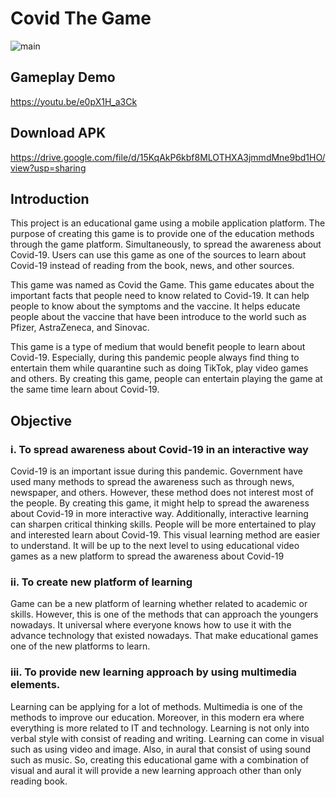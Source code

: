 # Covid The Game
![main](https://user-images.githubusercontent.com/52269704/219603238-b412e600-4c83-4753-b366-d367f5e19f8c.jpg)

## Gameplay Demo
https://youtu.be/e0pX1H_a3Ck

## Download APK 
https://drive.google.com/file/d/15KqAkP6kbf8MLOTHXA3jmmdMne9bd1HO/view?usp=sharing

## Introduction
This project is an educational game using a mobile application platform. The purpose of creating this game is to provide one of the education methods through the game platform. Simultaneously, to spread the awareness about Covid-19. Users can use this game as one of the sources to learn about Covid-19 instead of reading from the book, news, and other sources.

This game was named as Covid the Game. This game educates about the important facts that people need to know related to Covid-19. It can help people to know about the symptoms and the vaccine. It helps educate people about the vaccine that have been introduce to the world such as Pfizer, AstraZeneca,
and Sinovac.

This game is a type of medium that would benefit people to learn about Covid-19. Especially, during this pandemic people always find thing to entertain them while quarantine such as doing TikTok, play video games and others. By creating this game, people can entertain playing the game at the same time learn about Covid-19.

## Objective
### i. To spread awareness about Covid-19 in an interactive way
Covid-19 is an important issue during this pandemic. Government have used many methods
to spread the awareness such as through news, newspaper, and others. However, these method
does not interest most of the people. By creating this game, it might help to spread the awareness
about Covid-19 in more interactive way. Additionally, interactive learning can sharpen critical thinking
skills. People will be more entertained to play and interested learn about Covid-19. This visual
learning method are easier to understand. It will be up to the next level to using educational video
games as a new platform to spread the awareness about Covid-19

### ii. To create new platform of learning
Game can be a new platform of learning whether related to academic or skills. However, this
is one of the methods that can approach the youngers nowadays. It universal where everyone knows
how to use it with the advance technology that existed nowadays. That make educational games
one of the new platforms to learn.

### iii. To provide new learning approach by using multimedia elements.
Learning can be applying for a lot of methods. Multimedia is one of the methods to improve
our education. Moreover, in this modern era where everything is more related to IT and technology.
Learning is not only into verbal style with consist of reading and writing. Learning can come in visual
such as using video and image. Also, in aural that consist of using sound such as music. So, creating
this educational game with a combination of visual and aural it will provide a new learning approach
other than only reading book.

